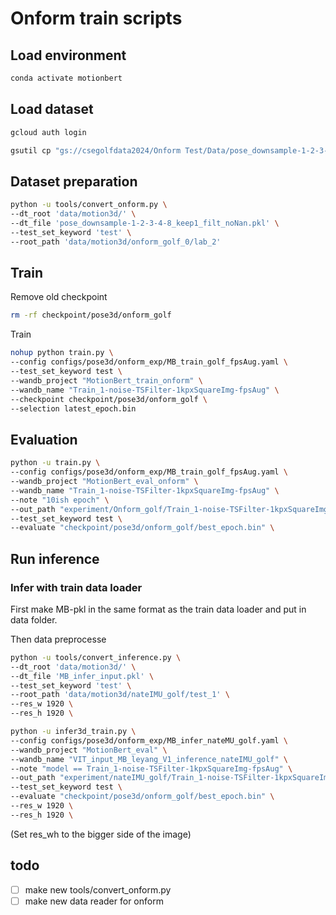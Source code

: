 # Onform train scripts

## Load environment
```bash
conda activate motionbert
```

## Load dataset
```bash
gcloud auth login

gsutil cp "gs://csegolfdata2024/Onform Test/Data/pose_downsample-1-2-3-4-8_keep1_filt_noNan.pkl" data/motion3d/

```

## Dataset preparation
```bash
python -u tools/convert_onform.py \
--dt_root 'data/motion3d/' \
--dt_file 'pose_downsample-1-2-3-4-8_keep1_filt_noNan.pkl' \
--test_set_keyword 'test' \
--root_path 'data/motion3d/onform_golf_0/lab_2' 
```

## Train

Remove old checkpoint
```bash
rm -rf checkpoint/pose3d/onform_golf
```

Train
```bash
nohup python train.py \
--config configs/pose3d/onform_exp/MB_train_golf_fpsAug.yaml \
--test_set_keyword test \
--wandb_project "MotionBert_train_onform" \
--wandb_name "Train_1-noise-TSFilter-1kpxSquareImg-fpsAug" \
--checkpoint checkpoint/pose3d/onform_golf \
--selection latest_epoch.bin
```

## Evaluation
```bash
python -u train.py \
--config configs/pose3d/onform_exp/MB_train_golf_fpsAug.yaml \
--wandb_project "MotionBert_eval_onform" \
--wandb_name "Train_1-noise-TSFilter-1kpxSquareImg-fpsAug" \
--note "10ish epoch" \
--out_path "experiment/Onform_golf/Train_1-noise-TSFilter-1kpxSquareImg-fpsAug" \
--test_set_keyword test \
--evaluate "checkpoint/pose3d/onform_golf/best_epoch.bin" \

```

## Run inference

### Infer with train data loader
First make MB-pkl in the same format as the train data loader and put in data folder.

Then data preprocesse
```bash
python -u tools/convert_inference.py \
--dt_root 'data/motion3d/' \
--dt_file 'MB_infer_input.pkl' \
--test_set_keyword 'test' \
--root_path 'data/motion3d/nateIMU_golf/test_1' \
--res_w 1920 \
--res_h 1920 \

```

```bash
python -u infer3d_train.py \
--config configs/pose3d/onform_exp/MB_infer_nateMU_golf.yaml \
--wandb_project "MotionBert_eval" \
--wandb_name "VIT_input_MB_leyang_V1_inference_nateIMU_golf" \
--note "model == Train_1-noise-TSFilter-1kpxSquareImg-fpsAug" \
--out_path "experiment/nateIMU_golf/Train_1-noise-TSFilter-1kpxSquareImg-fpsAug" \
--test_set_keyword test \
--evaluate "checkpoint/pose3d/onform_golf/best_epoch.bin" \
--res_w 1920 \
--res_h 1920 \

```
(Set res_wh to the bigger side of the image)

## todo
- [ ] make new tools/convert_onform.py
- [ ] make new data reader for onform
